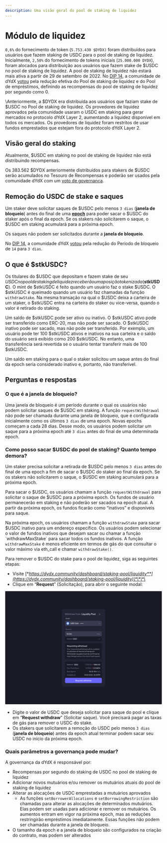 ```yaml
---
description: Uma visão geral do pool de staking de liquidez
---
```


# Módulo de liquidez

`0,6%` do fornecimento de token (`5.753.430 $DYDX)` foram distribuídos para usuários que fazem staking de USDC para o pool de staking de liquidez. Inicialmente, `2,50%` do fornecimento de tokens iniciais (`25.000.000 DYDX`), foram alocados para distribuição aos usuários que fazem stake de $USDC no pool de staking de liquidez. A pool de staking de liquidez não estará mais ativa a partir de 29 de setembro de 2022. No [DIP 14](https://github.com/dydxfoundation/dip/blob/master/content/dips/DIP-14.md), a comunidade de dYdX [votou](https://dydx.community/dashboard/proposal/7) pela redução efetiva do Pool de staking de liquidez e do Pool de empréstimos, definindo as recompensas do pool de staking de liquidez por segundo como 0.

\\Anteriormente, a $DYDX era distribuída aos usuários que faziam stake de $USDC no Pool de staking de liquidez. Os provedores de liquidez aprovados pela comunidade usaram o USDC em staking para gerar mercados no protocolo dYdX Layer 2, aumentando a liquidez disponível em todos os mercados. Os provedores de liquidez foram restritos de usar fundos emprestados que estejam fora do protocolo dYdX Layer 2.

## Visão geral do **staking**

Atualmente, $USDC em staking no pool de staking de liquidez não está distribuindo recompensas.

Os 383.562 $DYDX anteriormente distribuídos para stakers de $USDC serão acumulados no Tesouro de Recompensas e poderão ser usados pela comunidade dYdX com um [voto de governança](https://docs.dydx.community/dydx-governance/voting-and-governance/governance-parameters).

## Remoção do USDC de stake e saques

Um staker deve solicitar saques de $USDC pelo menos `3 dias` (**janela de bloqueio**) antes do final de uma [**epoch**](../start-here/epochs.md) para poder sacar o $USDC do staker após o final da epoch. Se os stakers não solicitarem o saque, o $USDC em staking acumulará para a próxima epoch.

Os saques não podem ser solicitados durante a **janela de bloqueio**.

No [DIP 14](https://github.com/dydxfoundation/dip/blob/master/content/dips/DIP-14.md), a comunidade dYdX [votou](https://dydx.community/dashboard/proposal/7) pela redução do Período de bloqueio de `14` para `3 dias`.

## O que é $stkUSDC?

Os titulares do $USDC que depositam e fazem stake de seu $USDC no pool de staking de liquidez receberão uma posição tokenizada ($**stkUSDC**). O mint de $stkUSDC é feito quando um usuário faz o stake $USDC. O $stkUSDC é queimado quando um usuário faz chamadas da função `withdrawStake`. Na mesma transação na qual o $USDC deixa a carteira de um staker, o $stkUSDC entra na carteira do staker ou vice-versa, quando o valor é retirado do staking.

Um saldo de $stkUSDC pode ser ativo ou inativo. O $stkUSDC ativo pode ser transferido como ERC-20, mas não pode ser sacado. O $stkUSDC inativo pode ser sacado, mas não pode ser transferido. Por exemplo, um usuário pode ter 100 $stkUSDC ativos e inativos na sua carteira e o saldo do usuário será exibido como 200 $stkUSDC. No entanto, uma transferência será revertida se o usuário tentar transferir mais de 100 $stkUSDC.

Um saldo em staking para o qual o staker solicitou um saque antes do final da epoch seria considerado inativo e, portanto, não transferível.

## Perguntas e respostas

### O que é a janela de bloqueio?

Uma janela de bloqueio é um período durante o qual os usuários não podem solicitar saques de $USDC em staking. A função `requestWithdrawal` não pode ser chamada durante uma janela de bloqueio, que é configurada inicialmente como os últimos `3 dias` de uma epoch. Novas epochs começam a cada 28 dias. Desse modo, os usuários podem solicitar um saque para a próxima epoch até `3 dias` antes do final de uma determinada epoch.

### Como posso sacar $USDC do pool de staking? Quanto tempo demora?

Um staker precisa solicitar a retirada de $USDC pelo menos `3 dias` antes do final de uma epoch a fim de sacar o $USDC do staker ao final da epoch. Se os stakers não solicitarem o saque, o $USDC em staking acumulará para a próxima epoch.

Para sacar o $USDC, os usuários chamam a função `requestWithdrawal` para solicitar o saque de $USDC para a próxima epoch. Os fundos de usuário permanecerão em staking e não poderão ser sacados na epoch atual. A partir da próxima epoch, os fundos ficarão como “inativos” e disponíveis para saque.

Na próxima epoch, os usuários chamam a função `withdrawStake` para sacar $USDC inativo para um endereço específico. Os usuários podem selecionar o valor de fundos inativos que desejam sacar ou chamar a função \`withdrawMaxStake\` para sacar todos os fundos inativos. A função `withdrawMaxStake` é menos eficiente em termos de gás do que consultar o valor máximo via eth\_call e chamar `withdrawStake()`.

Para remover o $USDC do stake para o pool de liquidez, siga as seguintes etapas:

* Visite [**https://dydx.community/dashboard/staking-pool/liquidity**](https://dydx.community/dashboard/staking-pool/liquidity)\*\*\*\*
* Clique em “**Request**” (Solicitação), para abrir o seguinte modal:

![Solicitando saque](../.gitbook/assets/1-withdraw-from-liquidity-pool.png)

* Digite o valor de USDC que deseja solicitar para saque do pool e clique em “**Request withdraw**” (Solicitar saque). Você precisará pagar as taxas de gás para remover o USDC do stake.
* Os stakers que solicitarem a remoção do USDC pelo menos `3 dias` (**janela de bloqueio**) antes da epoch atual terminar podem sacar seu USDC no início da próxima epoch.

### Quais parâmetros a governança pode mudar?

A governança da dYdX é responsável por:

* Recompensas por segundo do staking de USDC no pool de staking de liquidez
* Adicionar novos mutuários e/ou remover os mutuários atuais do pool de staking de liquidez
* Alterar as alocações de USDC emprestadas a mutuários aprovados
  * As funções `setBorrowerAllocations` e `setBorrowingRestriction` são chamadas para alterar as alocações de determinados mutuários. Elas podem ser usadas para adicionar e remover os mutuários. Os aumentos entram em vigor na próxima epoch, mas as reduções restringirão empréstimos imediatamente. Essas funções não podem ser chamadas durante a janela de bloqueio.
* O tamanho da epoch e a janela de bloqueio são configurados na criação do contrato, mas podem ser alterados
